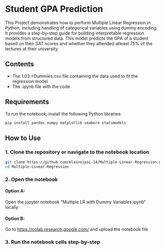 # Student GPA Prediction 

This Project demonstrates how to perform Multiple Linear Regression in Python, including handling of categorical variables using dummy encoding. It provides a step-by-step guide for building interpretable regression models from structured data. This model predicts the GPA of a student based on their SAT scores and whether they attended atleast 75% of the lectures at their university.

## Contents

- The 1.03.+Dummies.csv file containing the data used to fit the regression model
- The .ipynb file with the code

## Requirements

To run the notebook, install the following Python libraries:

```bash
pip install pandas numpy matplotlib seaborn statsmodels
```
## How to Use
### 1. Clone the repository or navigate to the notebook location
```bash
git clone https://github.com/elainejpai-14/Multiple-Linear-Regression.git
cd Multiple-Linear-Regression
```
### 2. Open the notebook
#### Option A:
Open the jupyter notebook "Multiple LR with Dummy Variables.ipynb" locally

#### Option B:
Go to https://colab.research.google.com/ and upload the notebook file

### 3. Run the notebook cells step-by-step


